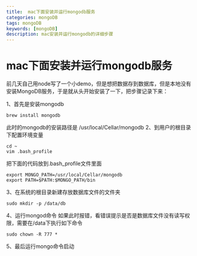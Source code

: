 ```yaml
---
title:  mac下面安装并运行mongodb服务
categories: mongoDB 
tags: mongoDB
keywords: [mongoDB]
description: mac安装并运行mongodb的详细步骤
---
```

# mac下面安装并运行mongodb服务
前几天自己用node写了一个小demo，但是想把数据存到数据库，但是本地没有安装MongoDB服务，于是就从头开始安装了一下，把步骤记录下来：

1、首先是安装mongodb
```
brew install mongodb
```
此时的mongodb的安装路径是 /usr/local/Cellar/mongodb
2、到用户的根目录下配置环境变量
```
cd ~
vim .bash_profile
```
把下面的代码放到.bash_profile文件里面
```
export MONGO_PATH=/usr/local/Cellar/mongodb
export PATH=$PATH:$MONGO_PATH/bin
```
3、在系统的根目录新建存放数据库文件的文件夹
```
sudo mkdir -p /data/db
```
4、运行mongod命令
如果此时报错，看错误提示是否是数据库文件没有读写权限，需要在/data下执行如下命令
```
sudo chown -R 777 *
```
5、最后运行mongo命令启动